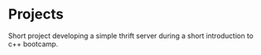 # Projects
Short project developing a simple thrift server during a short introduction to c++ bootcamp.
